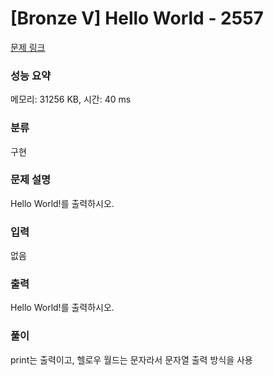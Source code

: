 # [Bronze V] Hello World - 2557

[문제 링크](https://www.acmicpc.net/problem/2557)

### 성능 요약

메모리: 31256 KB, 시간: 40 ms

### 분류

구현

### 문제 설명

<p>
	Hello World!를 출력하시오.</p>

### 입력

 <p>
	없음</p>

### 출력

 <p>Hello World!를 출력하시오.</p>

### 풀이

print는 출력이고, 헬로우 월드는 문자라서 문자열 출력 방식을 사용
